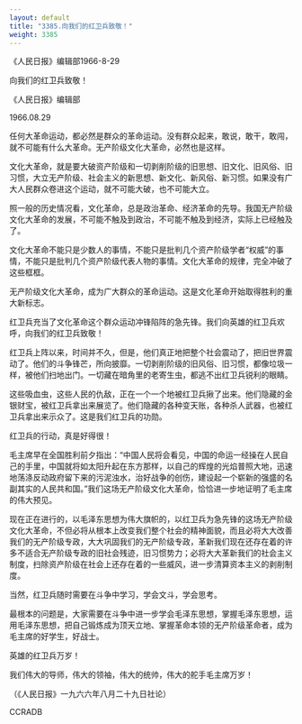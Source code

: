 ```yaml
---
layout: default
title: "3385.向我们的红卫兵致敬！"
weight: 3385
---
```


《人民日报》编辑部1966-8-29

向我们的红卫兵致敬！

《人民日报》编辑部

1966.08.29

任何大革命运动，都必然是群众的革命运动。没有群众起来，敢说，敢干，敢闯，就不可能有什么大革命。无产阶级文化大革命，必然也是这样。

文化大革命，就是要大破资产阶级和一切剥削阶级的旧思想、旧文化、旧风俗、旧习惯，大立无产阶级、社会主义的新思想、新文化、新风俗、新习惯。如果没有广大人民群众卷进这个运动，就不可能大破，也不可能大立。

照一般的历史情况看，文化革命，总是政治革命、经济革命的先导。我国无产阶级文化大革命的发展，不可能不触及到政治，不可能不触及到经济，实际上已经触及了。

文化大革命不能只是少数人的事情，不能只是批判几个资产阶级学者“权威”的事情，不能只是批判几个资产阶级代表人物的事情。文化大革命的规律，完全冲破了这些框框。

无产阶级文化大革命，成为广大群众的革命运动。这是文化革命开始取得胜利的重大新标志。

红卫兵充当了文化革命这个群众运动冲锋陷阵的急先锋。我们向英雄的红卫兵欢呼，向我们的红卫兵致敬！

红卫兵上阵以来，时间并不久，但是，他们真正地把整个社会震动了，把旧世界震动了。他们的斗争锋芒，所向披靡。一切剥削阶级的旧风俗、旧习惯，都像垃圾一样，被他们扫地出门。一切藏在暗角里的老寄生虫，都逃不出红卫兵锐利的眼睛。

这些吸血虫，这些人民的仇敌，正在一个一个地被红卫兵揪了出来。他们隐藏的金银财宝，被红卫兵拿出来展览了。他们隐藏的各种变天账，各种杀人武器，也被红卫兵拿出来示众了。这是我们红卫兵的功勋。

红卫兵的行动，真是好得很！

毛主席早在全国胜利前夕指出：“中国人民将会看见，中国的命运一经操在人民自己的手里，中国就将如太阳升起在东方那样，以自己的辉煌的光焰普照大地，迅速地荡涤反动政府留下来的污泥浊水，治好战争的创伤，建设起一个崭新的强盛的名副其实的人民共和国。”我们这场无产阶级文化大革命，恰恰进一步地证明了毛主席的伟大预见。

现在正在进行的，以毛泽东思想为伟大旗帜的，以红卫兵为急先锋的这场无产阶级文化大革命，不但必将从根本上改变我们整个社会的精神面貌，而且必将大大改善我们的无产阶级专政，大大巩固我们的无产阶级专政，革新我们现在还存在着的许多不适合无产阶级专政的旧社会残迹，旧习惯势力；必将大大革新我们的社会主义制度，扫除资产阶级在社会上还存在着的一些威风，进一步清算资本主义的剥削制度。

当然，红卫兵随时需要在斗争中学习，学会文斗，学会思考。

最根本的问题是，大家需要在斗争中进一步学会毛泽东思想，掌握毛泽东思想，运用毛泽东思想，把自己锻炼成为顶天立地、掌握革命本领的无产阶级革命者，成为毛主席的好学生，好战士。

英雄的红卫兵万岁！

我们伟大的导师，伟大的领袖，伟大的统帅，伟大的舵手毛主席万岁！

（《人民日报》一九六六年八月二十九日社论）

CCRADB

